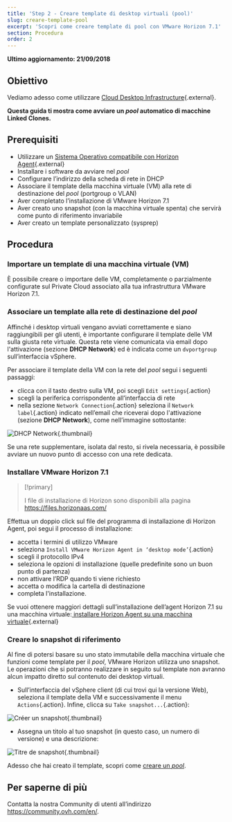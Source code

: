 ```yaml
---
title: 'Step 2 - Creare template di desktop virtuali (pool)'
slug: creare-template-pool
excerpt: 'Scopri come creare template di pool con VMware Horizon 7.1'
section: Procedura
order: 2
---
```


**Ultimo aggiornamento: 21/09/2018**

## Obiettivo

Vediamo adesso come utilizzare [Cloud Desktop Infrastructure](https://www.ovh.it/cloud/cloud-desktop/infrastructure/){.external}.

**Questa guida ti mostra come avviare un <i>pool</i> automatico di macchine Linked Clones.**


## Prerequisiti

- Utilizzare un [Sistema Operativo compatibile con Horizon Agent](https://pubs.vmware.com/horizon-7-view/index.jsp?topic=%2Fcom.vmware.horizon-view.installation.doc%2FGUID-B45E1464-92B1-4AA8-B4BB-AD59EDF98530.html){.external}
- Installare i software da avviare nel <i>pool</i>
- Configurare l’indirizzo della scheda di rete in DHCP
- Associare il template della macchina virtuale (VM) alla rete di destinazione del <i>pool</i> (portgroup o VLAN)
- Aver completato l’installazione di VMware Horizon 7.1
- Aver creato uno snapshot (con la macchina virtuale spenta) che servirà come punto di riferimento invariabile  
- Aver creato un template personalizzato (sysprep) 


## Procedura

### Importare un template di una macchina virtuale (VM)


È possibile creare o importare delle VM, completamente o parzialmente configurate sul Private Cloud associato alla tua infrastruttura VMware Horizon 7.1.

### Associare un template alla rete di destinazione del <i>pool</i>

Affinché i desktop virtuali vengano avviati correttamente e siano raggiungibili per gli utenti, è importante configurare il template delle VM sulla giusta rete virtuale. Questa rete viene comunicata via email dopo l'attivazione (sezione **DHCP Network**) ed è indicata come un `dvportgroup` sull’interfaccia vSphere.

Per associare il template della VM con la rete del <i>pool </i>segui i seguenti passaggi:

- clicca con il tasto destro sulla VM, poi scegli `Edit settings`{.action}
- scegli la periferica corrispondente all’interfaccia di rete
- nella sezione `Network Connection`{.action} seleziona il `Network label`{.action} indicato nell’email che riceverai dopo l'attivazione (sezione **DHCP Network**), come nell’immagine sottostante:

![DHCP Network](images/1200.png){.thumbnail}

Se una rete supplementare, isolata dal resto, si rivela necessaria, è possibile avviare un nuovo punto di accesso con una rete dedicata.


### Installare VMware Horizon 7.1

> [!primary]
>
> I file di installazione di Horizon sono disponibili alla pagina <https://files.horizonaas.com/>
> 

Effettua un doppio click sul file del programma di installazione di Horizon Agent, poi segui il processo di installazione:

- accetta i termini di utilizzo VMware
- seleziona `Install VMware Horizon Agent in ‘desktop mode’`{.action}
- scegli il protocollo IPv4
- seleziona le opzioni di installazione (quelle predefinite sono un buon punto di partenza)
- non attivare l’RDP quando ti viene richiesto
- accetta o modifica la cartella di destinazione
- completa l'installazione.

Se vuoi ottenere maggiori dettagli sull’installazione dell’agent Horizon 7.1 su una macchina virtuale:[ installare Horizon Agent su una macchina virtuale](https://docs.vmware.com/en/VMware-Horizon-7/index.html){.external}


### Creare lo snapshot di riferimento

Al fine di potersi basare su uno stato immutabile della macchina virtuale che funzioni come template per il <i>pool</i>, VMware Horizon utilizza uno snapshot. Le operazioni che si potranno realizzare in seguito sul template non avranno alcun impatto diretto sul contenuto dei desktop virtuali.

- Sull’interfaccia del vSphere client (di cui trovi qui la versione Web), seleziona il template della VM e successivamente il menu `Actions`{.action}. Infine, clicca su `Take snapshot...`{.action}:

![Créer un snapshot](images/1201.png){.thumbnail}

- Assegna un titolo al tuo snapshot (in questo caso, un numero di versione) e una descrizione:

![Titre de snapshot](images/1202.png){.thumbnail}

Adesso che hai creato il template, scopri come [creare un <i>pool</i>](https://docs.ovh.com/it/cloud-desktop-infrastructure/creare-un-pool/).

## Per saperne di più

Contatta la nostra Community di utenti all’indirizzo <https://community.ovh.com/en/>.